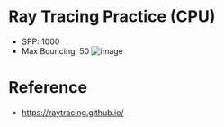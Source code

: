 # Ray Tracing Practice (CPU)
- SPP: 1000
- Max Bouncing: 50
![image](https://github.com/user-attachments/assets/b76ddf0b-e1db-4f27-80a3-73d0fa6b892c)


# Reference
- https://raytracing.github.io/
